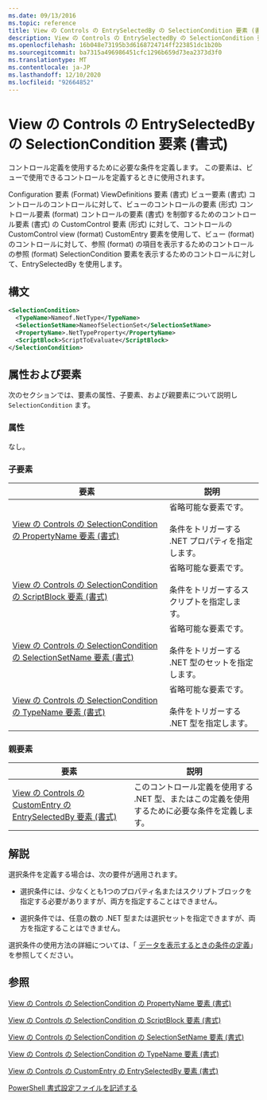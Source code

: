 ```yaml
---
ms.date: 09/13/2016
ms.topic: reference
title: View の Controls の EntrySelectedBy の SelectionCondition 要素 (書式)
description: View の Controls の EntrySelectedBy の SelectionCondition 要素 (書式)
ms.openlocfilehash: 16b048e73195b3d6168724714ff223851dc1b20b
ms.sourcegitcommit: ba7315a496986451cfc1296b659d73ea2373d3f0
ms.translationtype: MT
ms.contentlocale: ja-JP
ms.lasthandoff: 12/10/2020
ms.locfileid: "92664852"
---
```

# <a name="selectioncondition-element-for-entryselectedby-for-controls-for-view-format"></a>View の Controls の EntrySelectedBy の SelectionCondition 要素 (書式)

コントロール定義を使用するために必要な条件を定義します。 この要素は、ビューで使用できるコントロールを定義するときに使用されます。

Configuration 要素 (Format) ViewDefinitions 要素 (書式) ビュー要素 (書式) コントロールのコントロールに対して、ビューのコントロールの要素 (形式) コントロール要素 (format) コントロールの要素 (書式) を制御するためのコントロール要素 (書式) の CustomControl 要素 (形式) に対して、コントロールの CustomControl view (format) CustomEntry 要素を使用して、ビュー (format) のコントロールに対して、参照 (format) の項目を表示するためのコントロールの参照 (format) SelectionCondition 要素を表示するためのコントロールに対して、EntrySelectedBy を使用します。

## <a name="syntax"></a>構文

```xml
<SelectionCondition>
  <TypeName>Nameof.NetType</TypeName>
  <SelectionSetName>NameofSelectionSet</SelectionSetName>
  <PropertyName>.NetTypeProperty</PropertyName>
  <ScriptBlock>ScriptToEvaluate</ScriptBlock>
</SelectionCondition>
```

## <a name="attributes-and-elements"></a>属性および要素

次のセクションでは、要素の属性、子要素、および親要素について説明し `SelectionCondition` ます。

### <a name="attributes"></a>属性

なし。

### <a name="child-elements"></a>子要素

|要素|説明|
|-------------|-----------------|
|[View の Controls の SelectionCondition の PropertyName 要素 (書式)](./propertyname-element-for-selectioncondition-for-controls-for-view-format.md)|省略可能な要素です。<br /><br /> 条件をトリガーする .NET プロパティを指定します。|
|[View の Controls の SelectionCondition の ScriptBlock 要素 (書式)](./scriptblock-element-for-selectioncondition-for-controls-for-view-format.md)|省略可能な要素です。<br /><br /> 条件をトリガーするスクリプトを指定します。|
|[View の Controls の SelectionCondition の SelectionSetName 要素 (書式)](./selectionsetname-element-for-selectioncondition-for-controls-for-view-format.md)|省略可能な要素です。<br /><br /> 条件をトリガーする .NET 型のセットを指定します。|
|[View の Controls の SelectionCondition の TypeName 要素 (書式)](./typename-element-for-selectioncondition-for-controls-for-view-format.md)|省略可能な要素です。<br /><br /> 条件をトリガーする .NET 型を指定します。|

### <a name="parent-elements"></a>親要素

|要素|説明|
|-------------|-----------------|
|[View の Controls の CustomEntry の EntrySelectedBy 要素 (書式)](./entryselectedby-element-for-customentry-for-controls-for-view-format.md)|このコントロール定義を使用する .NET 型、またはこの定義を使用するために必要な条件を定義します。|

## <a name="remarks"></a>解説

選択条件を定義する場合は、次の要件が適用されます。

- 選択条件には、少なくとも1つのプロパティ名またはスクリプトブロックを指定する必要がありますが、両方を指定することはできません。

- 選択条件では、任意の数の .NET 型または選択セットを指定できますが、両方を指定することはできません。

選択条件の使用方法の詳細については、「 [データを表示するときの条件の定義](./defining-conditions-for-displaying-data.md)」を参照してください。

## <a name="see-also"></a>参照

[View の Controls の SelectionCondition の PropertyName 要素 (書式)](./propertyname-element-for-selectioncondition-for-controls-for-view-format.md)

[View の Controls の SelectionCondition の ScriptBlock 要素 (書式)](./scriptblock-element-for-selectioncondition-for-controls-for-view-format.md)

[View の Controls の SelectionCondition の SelectionSetName 要素 (書式)](./selectionsetname-element-for-selectioncondition-for-controls-for-view-format.md)

[View の Controls の SelectionCondition の TypeName 要素 (書式)](./typename-element-for-selectioncondition-for-controls-for-view-format.md)

[View の Controls の CustomEntry の EntrySelectedBy 要素 (書式)](./entryselectedby-element-for-customentry-for-controls-for-view-format.md)

[PowerShell 書式設定ファイルを記述する](./writing-a-powershell-formatting-file.md)

